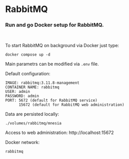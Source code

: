 # RabbitMQ
### Run and go Docker setup for RabbitMQ.

<br />

To start RabbitMQ on background via Docker just type:
```
docker compose up -d
```

Main parametrs can be modified via `.env` file.


Default configuration:
```
IMAGE: rabbitmq:3.11.8-management
CONTAINER NAME: rabbitmq
USER: admin
PASSWORD: admin
PORT: 5672 (default for RabbitMQ service)
      15672 (default for RabbitMQ web administration)
```

Data are persisted locally:
```
./volumes/rabbitmq/mnesia
```

Access to web administration: http://localhost:15672

Docker network:
```
rabbitmq
```